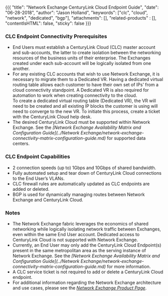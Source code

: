 {{{
  "title": "Network Exchange CenturyLink Cloud Endpoint Guide",
  "date": "06-28-2018",
  "author": "Jason Holland",
  "keywords": ["clc", "cloud", "network", "dedicated", "bgp"],
  "attachments": [],
  "related-products" : [],
  "contentIsHTML": false,
  "sticky": false
}}}

### CLC Endpoint Connectivity Prerequisites

* End Users must establish a CenturyLink Cloud (CLC) master account and sub-accounts, the latter to create isolation between the networking resources of the business units of their enterprise. The Exchanges created under each sub-account will be logically isolated from one another.
* For any existing CLC accounts that wish to use Network Exchange, it is necessary to migrate them to a Dedicated VR.  Having a dedicated virtual routing table allows each customer to have their own set of IPs’ from a cloud connectivity standpoint.  A Dedicated VR is also required for automation to work when creating connectivity to the cloud.  
To create a dedicated virtual routing table (Dedicated VR), the VR will need to be created and all existing IP blocks the customer is using will need to converge to the new VR.  To initiate this process, create a ticket with the CenturyLink Cloud help desk.  
* The desired CenturyLink Cloud must be supported within Network Exchange. See the *[Network Exchange Availability Matrix and Configuration Guide](../Network Exchange/network-exchange-connectivity-matrix-configuration-guide.md)* for supported data centers.

### CLC Endpoint Capabilities

* 2 connection speeds (up to) 1Gbps and 10Gbps of shared bandwidth.  
* Fully automated setup and tear down of CenturyLink Cloud connections to the End User’s VLANs.
* CLC firewall rules are automatically updated as CLC endpoints are added or deleted.
* BGP is used for dynamically managing routes between Network Exchange and CenturyLink Cloud.

### Notes

* The Network Exchange fabric leverages the economics of shared networking while logically isolating network traffic between Exchanges, even within the same End User account. Dedicated access to CenturyLink Cloud is not supported with Network Exchange.
* Currently, an End User may only add the CenturyLink Cloud Endpoint(s) present in the same metropolitan area as the serving instance of Network Exchange. See the *[Network Exchange Availability Matrix and Configuration Guide](../Network Exchange/network-exchange-connectivity-matrix-configuration-guide.md)* for more information.
* A CLC service ticket is not required to add or delete a CenturyLink Cloud endpoint.
* For additional information regarding the Network Exchange architecture and use cases, please see the *[Network Exchange Product Page](https://www.ctl.io/network-exchange/)*.
